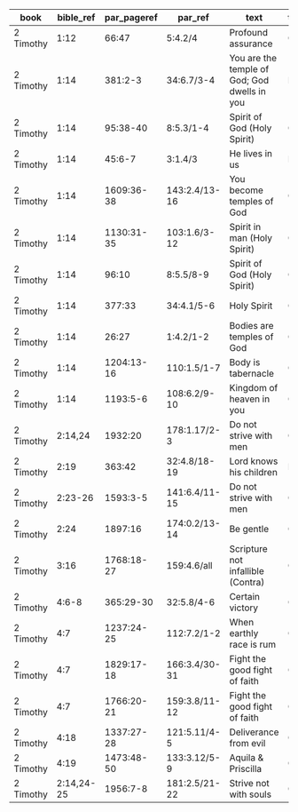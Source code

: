 <!--
https://urantia-book.org/urantiabook/bible_refs/2Timothy_1.html
bible_ref = Bible Chapter:Vers
par_pageref = UB 1st English Edition Page:Line
par_ref = UB Paper:Sec:Ppgh
type = See _readme
-->

| book      | bible_ref  | par_pageref | par_ref       | text                              | type |
| --------- | ---------- | ----------- | ------------- | --------------------------------- | ---- |
| 2 Timothy | 1:12       | 66:47       | 5:4.2/4       | Profound assurance                | C    |
| 2 Timothy | 1:14       | 381:2-3     | 34:6.7/3-4    | You are the temple of God; God dwells in you     | R    |
| 2 Timothy | 1:14       | 95:38-40    | 8:5.3/1-4     | Spirit of God (Holy Spirit)       | C    |
| 2 Timothy | 1:14       | 45:6-7      | 3:1.4/3       | He lives in us                    | R    |
| 2 Timothy | 1:14       | 1609:36-38  | 143:2.4/13-16 | You become temples of God         | C    |
| 2 Timothy | 1:14       | 1130:31-35  | 103:1.6/3-12  | Spirit in man (Holy Spirit)       | C    |
| 2 Timothy | 1:14       | 96:10       | 8:5.5/8-9     | Spirit of God (Holy Spirit)       | C    |
| 2 Timothy | 1:14       | 377:33      | 34:4.1/5-6    | Holy Spirit                       | C    |
| 2 Timothy | 1:14       | 26:27       | 1:4.2/1-2     | Bodies are temples of God         | C    |
| 2 Timothy | 1:14       | 1204:13-16  | 110:1.5/1-7   | Body is tabernacle                | C    |
| 2 Timothy | 1:14       | 1193:5-6    | 108:6.2/9-10  | Kingdom of heaven in you          | C    |
| 2 Timothy | 2:14,24    | 1932:20     | 178:1.17/2-3  | Do not strive with men            | C    |
| 2 Timothy | 2:19       | 363:42      | 32:4.8/18-19  | Lord knows his children           | R    |
| 2 Timothy | 2:23-26    | 1593:3-5    | 141:6.4/11-15 | Do not strive with men            | C    |
| 2 Timothy | 2:24       | 1897:16     | 174:0.2/13-14 | Be gentle                         | C    |
| 2 Timothy | 3:16       | 1768:18-27  | 159:4.6/all   | Scripture not infallible (Contra) | C    |
| 2 Timothy | 4:6-8      | 365:29-30   | 32:5.8/4-6    | Certain victory                   | C    |
| 2 Timothy | 4:7        | 1237:24-25  | 112:7.2/1-2   | When earthly race is rum          | C    |
| 2 Timothy | 4:7        | 1829:17-18  | 166:3.4/30-31 | Fight the good fight of faith     | C    |
| 2 Timothy | 4:7        | 1766:20-21  | 159:3.8/11-12 | Fight the good fight of faith     | C    |
| 2 Timothy | 4:18       | 1337:27-28  | 121:5.11/4-5  | Deliverance from evil             | C    |
| 2 Timothy | 4:19       | 1473:48-50  | 133:3.12/5-9  | Aquila & Priscilla                | C    |
| 2 Timothy | 2:14,24-25 | 1956:7-8    | 181:2.5/21-22 | Strive not with souls             | C    |
